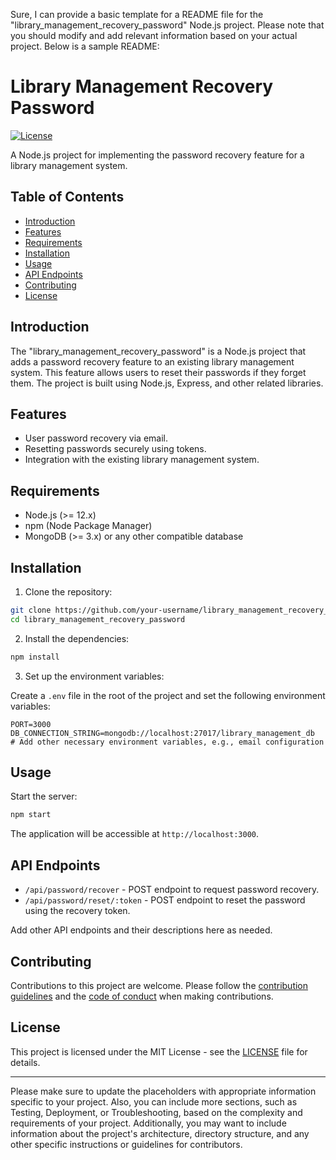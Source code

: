 Sure, I can provide a basic template for a README file for the "library_management_recovery_password" Node.js project. Please note that you should modify and add relevant information based on your actual project. Below is a sample README:

# Library Management Recovery Password

[![License](https://img.shields.io/badge/license-MIT-blue.svg)](https://opensource.org/licenses/MIT)

A Node.js project for implementing the password recovery feature for a library management system.

## Table of Contents

- [Introduction](#introduction)
- [Features](#features)
- [Requirements](#requirements)
- [Installation](#installation)
- [Usage](#usage)
- [API Endpoints](#api-endpoints)
- [Contributing](#contributing)
- [License](#license)

## Introduction

The "library_management_recovery_password" is a Node.js project that adds a password recovery feature to an existing library management system. This feature allows users to reset their passwords if they forget them. The project is built using Node.js, Express, and other related libraries.

## Features

- User password recovery via email.
- Resetting passwords securely using tokens.
- Integration with the existing library management system.

## Requirements

- Node.js (>= 12.x)
- npm (Node Package Manager)
- MongoDB (>= 3.x) or any other compatible database

## Installation

1. Clone the repository:

```bash
git clone https://github.com/your-username/library_management_recovery_password.git
cd library_management_recovery_password
```

2. Install the dependencies:

```bash
npm install
```

3. Set up the environment variables:

Create a `.env` file in the root of the project and set the following environment variables:

```plaintext
PORT=3000
DB_CONNECTION_STRING=mongodb://localhost:27017/library_management_db
# Add other necessary environment variables, e.g., email configuration
```

## Usage

Start the server:

```bash
npm start
```

The application will be accessible at `http://localhost:3000`.

## API Endpoints

- `/api/password/recover` - POST endpoint to request password recovery.
- `/api/password/reset/:token` - POST endpoint to reset the password using the recovery token.

Add other API endpoints and their descriptions here as needed.

## Contributing

Contributions to this project are welcome. Please follow the [contribution guidelines](CONTRIBUTING.md) and the [code of conduct](CODE_OF_CONDUCT.md) when making contributions.

## License

This project is licensed under the MIT License - see the [LICENSE](LICENSE) file for details.

---

Please make sure to update the placeholders with appropriate information specific to your project. Also, you can include more sections, such as Testing, Deployment, or Troubleshooting, based on the complexity and requirements of your project. Additionally, you may want to include information about the project's architecture, directory structure, and any other specific instructions or guidelines for contributors.
